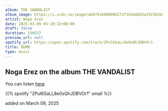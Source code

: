 ```yaml
---
album: THE VANDALIST
album_image: https://i.scdn.co/image/ab67616d0000b27371b9a8dd2e292363d48cd346
artist: Noga Erez
date: 2025-03-09 04:10:32+00:00
draft: false
duration: 136537
preview_url: null
spotify_url: https://open.spotify.com/track/2Pul6SaLL8e0sQhJDBVOr1
title: DUMB
type: music
---
```



## Noga Erez on the album THE VANDALIST

You can listen [here](https://open.spotify.com/track/2Pul6SaLL8e0sQhJDBVOr1)

{{% spotify "2Pul6SaLL8e0sQhJDBVOr1" small %}}

added on March 09, 2025